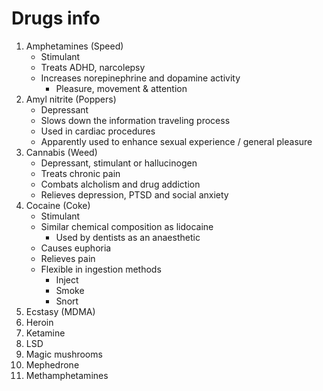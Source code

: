 # Drugs info

1. Amphetamines (Speed)
   - Stimulant
   - Treats ADHD, narcolepsy
   - Increases norepinephrine and dopamine activity
     - Pleasure, movement & attention
2. Amyl nitrite (Poppers)
   - Depressant
   - Slows down the information traveling process
   - Used in cardiac procedures
   - Apparently used to enhance sexual experience / general pleasure
3. Cannabis (Weed)
   - Depressant, stimulant or hallucinogen
   - Treats chronic pain
   - Combats alcholism and drug addiction
   - Relieves depression, PTSD and social anxiety
4. Cocaine (Coke)
   - Stimulant
   - Similar chemical composition as lidocaine
     - Used by dentists as an anaesthetic
   - Causes euphoria
   - Relieves pain
   - Flexible in ingestion methods
     - Inject
     - Smoke
     - Snort
5. Ecstasy (MDMA)
6. Heroin
7. Ketamine
8. LSD
9. Magic mushrooms
10. Mephedrone
11. Methamphetamines
